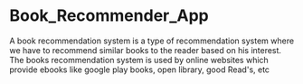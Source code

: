 # Book_Recommender_App
A book recommendation system is a type of recommendation system where we have to recommend similar books to the reader based on his interest. 
The books recommendation system is used by online websites which provide ebooks like google play books, open library, good Read's, etc
